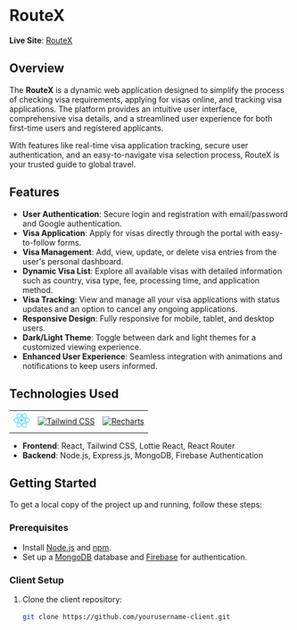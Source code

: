 # RouteX

**Live Site**: [RouteX](https://visa-portal.netlify.app)

## Overview

The **RouteX** is a dynamic web application designed to simplify the process of checking visa requirements, applying for visas online, and tracking visa applications. The platform provides an intuitive user interface, comprehensive visa details, and a streamlined user experience for both first-time users and registered applicants.

With features like real-time visa application tracking, secure user authentication, and an easy-to-navigate visa selection process, RouteX is your trusted guide to global travel.

## Features

- **User Authentication**: Secure login and registration with email/password and Google authentication.
- **Visa Application**: Apply for visas directly through the portal with easy-to-follow forms.
- **Visa Management**: Add, view, update, or delete visa entries from the user's personal dashboard.
- **Dynamic Visa List**: Explore all available visas with detailed information such as country, visa type, fee, processing time, and application method.
- **Visa Tracking**: View and manage all your visa applications with status updates and an option to cancel any ongoing applications.
- **Responsive Design**: Fully responsive for mobile, tablet, and desktop users.
- **Dark/Light Theme**: Toggle between dark and light themes for a customized viewing experience.
- **Enhanced User Experience**: Seamless integration with animations and notifications to keep users informed.

## Technologies Used

<table>
    <tr>
        <td>
            <a href="#"><img src="https://raw.githubusercontent.com/devicons/devicon/master/icons/react/react-original.svg" alt="React" width="30" height="30" /></a>
        </td>
        <td>
            <a href="#"><img src="https://user-images.githubusercontent.com/99184393/179383376-874f547c-4e6f-4826-850e-706b009e7e2b.png" alt="Tailwind CSS" width="30" height="30" /></a>
        </td>
        <td>
            <a href="#"><img src="https://user-images.githubusercontent.com/25181517/189716855-2c69ca7a-5149-4647-936d-780610911353.png" alt="Recharts" width="30" height="30" /></a>
        </td>
    </tr>
</table>

- **Frontend**: React, Tailwind CSS, Lottie React, React Router
- **Backend**: Node.js, Express.js, MongoDB, Firebase Authentication

## Getting Started

To get a local copy of the project up and running, follow these steps:

### Prerequisites

- Install [Node.js](https://nodejs.org/) and [npm](https://www.npmjs.com/).
- Set up a [MongoDB](https://www.mongodb.com/) database and [Firebase](https://firebase.google.com/) for authentication.

### Client Setup

1. Clone the client repository:
   ```bash
   git clone https://github.com/yourusername-client.git
   ```
